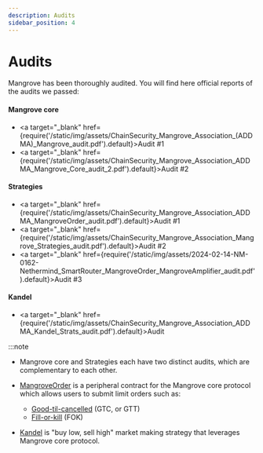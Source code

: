 ```yaml
---
description: Audits
sidebar_position: 4
---
```



# Audits

Mangrove has been thoroughly audited. You will find here official reports of the audits we passed:

#### Mangrove core

* <a target="\_blank" href={require('/static/img/assets/ChainSecurity_Mangrove_Association_(ADDMA)_Mangrove_audit.pdf').default}>Audit #1</a>
* <a target="\_blank" href={require('/static/img/assets/ChainSecurity_Mangrove_Association_ADDMA_Mangrove_Core_audit_2.pdf').default}>Audit #2</a>

#### Strategies

* <a target="\_blank" href={require('/static/img/assets/ChainSecurity_Mangrove_Association_ADDMA_MangroveOrder_audit.pdf').default}>Audit #1</a>
* <a target="\_blank" href={require('/static/img/assets/ChainSecurity_Mangrove_Association_Mangrove_Strategies_audit.pdf').default}>Audit #2</a>
* <a target="\_blank" href={require('/static/img/assets/2024-02-14-NM-0162-Nethermind_SmartRouter_MangroveOrder_MangroveAmplifier_audit.pdf').default}>Audit #3</a>

#### Kandel

* <a target="\_blank" href={require('/static/img/assets/ChainSecurity_Mangrove_Association_ADDMA_Kandel_Strats_audit.pdf').default}>Audit</a>

:::note
* Mangrove core and Strategies each have two distinct audits, which are complementary to each other.
* [MangroveOrder](/docs/developers/strat-lib/technical-references/code/strats/src/strategies/MangroveOrder.md) is a peripheral contract for the Mangrove core protocol which allows users to submit limit orders such as:
    * [Good-til-cancelled](./web-app/trade/more-on-order-types.md#good-til-time-gtt) (GTC, or GTT)
    * [Fill-or-kill](./web-app/trade/more-on-order-types.md#fill-or-kill-fok) (FOK)

* [Kandel](./kandel/README.md) is "buy low, sell high" market making strategy that leverages Mangrove core protocol.